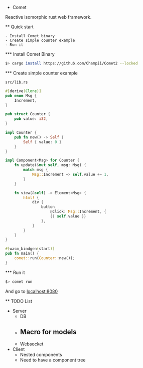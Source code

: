 * Comet

Reactive isomorphic rust web framework.

** Quick start

    - Install Comet binary
    - Create simple counter example
    - Run it

*** Install Comet Binary

```bash
$> cargo install https://github.com/Champii/Comet2 --locked
```

*** Create simple counter example

`src/lib.rs`

```rust
#[derive(Clone)]
pub enum Msg {
    Increment,
}

pub struct Counter {
    pub value: i32,
}

impl Counter {
    pub fn new() -> Self {
        Self { value: 0 }
    }
}

impl Component<Msg> for Counter {
    fn update(&mut self, msg: Msg) {
        match msg {
            Msg::Increment => self.value += 1,
        }
    }

    fn view(&self) -> Element<Msg> {
        html! {
            div {
                button
                    @click: Msg::Increment, {
                    {{ self.value }}
                },
            }
        }
    }
}

#[wasm_bindgen(start)]
pub fn main() {
    comet::run(Counter::new());
}
```

*** Run it

```bash
$> comet run
```

And go to [localhost:8080](http://localhost:8080)

** TODO List
- Server
    - DB
	- Macro for models
	    - 
    - Websocket
- Client
    - Nested components
	- Need to have a component tree

